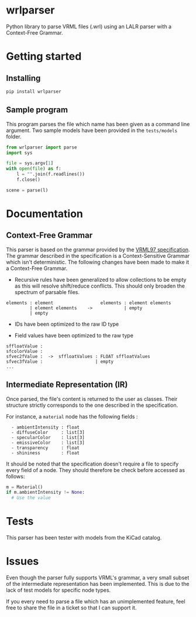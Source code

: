 # wrlparser

Python library to parse VRML files (.wrl) using an LALR parser with a Context-Free Grammar.

# Getting started

## Installing

```python
pip install wrlparser
```

## Sample program

This program parses the file which name has been given as a command line argument. Two sample models have been provided in the `tests/models` folder.

```python
from wrlparser import parse
import sys

file = sys.argv[1]
with open(file) as f:
    l = "".join(f.readlines())
    f.close()

scene = parse(l)
```

# Documentation

## Context-Free Grammar

This parser is based on the grammar provided by the [VRML97 specification](https://tecfa.unige.ch/guides/vrml/vrml97/spec/part1/grammar.html). The grammar described in the specification is a Context-Sensitive Grammar which isn't deterministic. The following changes have been made to make it a Context-Free Grammar.

- Recursive rules have been generalized to allow collections to be empty as this will resolve shift/reduce conflicts. This should only broaden the spectrum of parsable files.
```
elements : element                  elements : element elements
         | element elements    ->            | empty      
         | empty                     
```

- IDs have been optimized to the raw ID type

- Field values have been optimized to the raw type
```
sffloatValue :
sfcolorValue :
sfvec2fValue :  ->  sffloatValues : FLOAT sffloatValues
sfvec3fValue :                    | empty
...
```

## Intermediate Representation (IR)

Once parsed, the file's content is returned to the user as classes. Their structure strictly corresponds to the one described in the specification.

For instance, a `material` node has the following fields :
```
  - ambientIntensity : float
  - diffuseColor     : list[3]
  - specularColor    : list[3]
  - emissiveColor    : list[3]
  - transparency     : float
  - shininess        : float
```

It should be noted that the specification doesn't require a file to specify every field of a node. They should therefore be check before accessed as follows:
```python
m = Material()
if m.ambientIntensity != None:
  # Use the value
```

# Tests

This parser has been tester with models from the KiCad catalog.

# Issues

Even though the parser fully supports VRML's grammar, a very small subset of the intermediate representation has been implemented. This is due to the lack of test models for specific node types.

If you every need to parse a file which has an unimplemented feature, feel free to share the file in a ticket so that I can support it.

